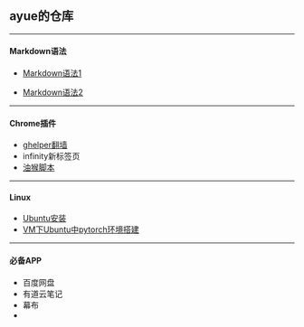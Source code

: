 ## ayue的仓库
***
#### Markdown语法
- [Markdown语法1](https://zhuanlan.zhihu.com/p/86516807)

- [Markdown语法2](https://mp.weixin.qq.com/s/67iYRvOXV6E9YxDHjjW0Gg)
***
#### Chrome插件
- [ghelper翻墙](googlehelper.net)
- infinity新标签页
- [油猴脚本](https://greasyfork.org/zh-CN)
***
#### Linux
- [Ubuntu安装](https://mp.weixin.qq.com/s/vkLZ_3Jp4HdQ8PDIMYsGEw)
- [VM下Ubuntu中pytorch环境搭建](https://blog.csdn.net/qq_43508270/article/details/124740022)
***
#### 必备APP
- 百度网盘
- 有道云笔记
- 幕布
- 
